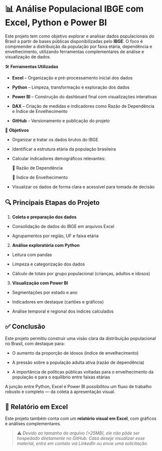 # 📊 **Análise Populacional IBGE com Excel, Python e Power BI**
Este projeto tem como objetivo explorar e analisar dados populacionais do Brasil a partir de bases públicas disponibilizadas pelo **IBGE**. O foco é compreender a distribuição da população por faixa etária, dependência e envelhecimento, utilizando ferramentas complementares de análise e visualização de dados.

🛠️ **Ferramentas Utilizadas**

* **Excel** – Organização e pré-processamento inicial dos dados

* **Python** – Limpeza, transformação e exploração dos dados

* **Power BI** – Construção do dashboard final com visualizações interativas

* **DAX** – Criação de medidas e indicadores como Razão de Dependência e Índice de Envelhecimento

* **GitHub** – Versionamento e publicação do projeto


🎯 **Objetivos**

* Organizar e tratar os dados brutos do IBGE

* Identificar a estrutura etária da população brasileira

* Calcular indicadores demográficos relevantes:

  📌 Razão de Dependência

  📌 Índice de Envelhecimento

* Visualizar os dados de forma clara e acessível para tomada de decisão

## 🔍 **Principais Etapas do Projeto** 

1. **Coleta e preparação dos dados**

* Consolidação de dados do IBGE em arquivos Excel

* Agrupamentos por região, UF e faixa etária


2. **Análise exploratória com Python**
* Leitura com pandas

* Limpeza e categorização dos dados

* Cálculo de totais por grupo populacional (crianças, adultos e idosos)

3. **Visualização com Power BI**

* Segmentações por estado e ano

* Indicadores em destaque (cartões e gráficos)

* Análise temporal e regional dos índices calculados

## ✅ **Conclusão**
Este projeto permitiu construir uma visão clara da distribuição populacional no Brasil, com destaque para:

* O aumento da proporção de idosos  (índice de envelhecimento)

* A pressão sobre a população adulta ativa (razão de dependência)

* A importância de políticas públicas voltadas para o envelhecimento da população e para o equilíbrio entre faixas etárias

A junção entre Python, Excel e Power BI possibilitou um fluxo de trabalho robusto e completo — da coleta à apresentação visual.

## 📎 Relatório em Excel

Este projeto também conta com um **relatório visual em Excel**, com gráficos e análises complementares.

> ⚠️ *Devido ao tamanho do arquivo (>25MB), ele não pôde ser hospedado diretamente no GitHub. Caso deseje visualizar esse material, entre em contato via LinkedIn ou envie uma solicitação.*
